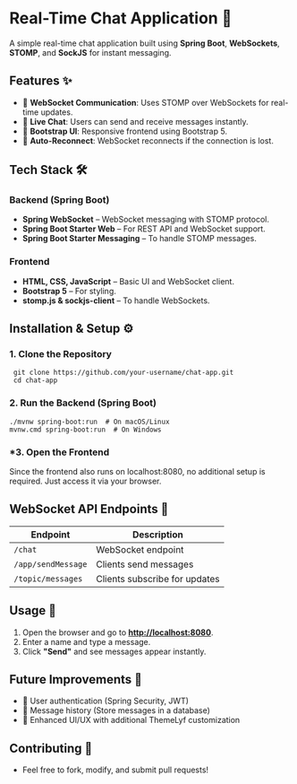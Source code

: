 # Real-Time Chat Application 🚀  

A simple real-time chat application built using **Spring Boot**, **WebSockets**, **STOMP**, and **SockJS** for instant messaging.

## Features ✨  
- 📡 **WebSocket Communication**: Uses STOMP over WebSockets for real-time updates.  
- 💬 **Live Chat**: Users can send and receive messages instantly.  
- 🎨 **Bootstrap UI**: Responsive frontend using Bootstrap 5.  
- 🔄 **Auto-Reconnect**: WebSocket reconnects if the connection is lost.  

## Tech Stack 🛠  
### **Backend (Spring Boot)**
- **Spring WebSocket** – WebSocket messaging with STOMP protocol.  
- **Spring Boot Starter Web** – For REST API and WebSocket support.  
- **Spring Boot Starter Messaging** – To handle STOMP messages.  

### **Frontend**
- **HTML, CSS, JavaScript** – Basic UI and WebSocket client.  
- **Bootstrap 5** – For styling.  
- **stomp.js & sockjs-client** – To handle WebSockets.  

## Installation & Setup ⚙️  

### **1. Clone the Repository**
    
     git clone https://github.com/your-username/chat-app.git
     cd chat-app


### 2. Run the Backend (Spring Boot)
    
    ./mvnw spring-boot:run  # On macOS/Linux
    mvnw.cmd spring-boot:run  # On Windows

### *3. Open the Frontend
Since the frontend also runs on localhost:8080, no additional setup is required. Just access it via your browser.


## WebSocket API Endpoints 🔌  

| Endpoint            | Description                      |
|---------------------|----------------------------------|
| `/chat`            | WebSocket endpoint              |
| `/app/sendMessage` | Clients send messages          |
| `/topic/messages`  | Clients subscribe for updates  |

## Usage 📝  
1. Open the browser and go to **[http://localhost:8080](http://localhost:8080)**.  
2. Enter a name and type a message.  
3. Click **"Send"** and see messages appear instantly.  


##  Future Improvements 🚀
- 🔐 User authentication (Spring Security, JWT)
- 📝 Message history (Store messages in a database)
- 🎨 Enhanced UI/UX with additional ThemeLyf customization

## Contributing 🤝
- Feel free to fork, modify, and submit pull requests!
